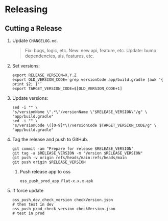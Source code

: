Releasing
=========

Cutting a Release
-----------------

1. Update `CHANGELOG.md`.
   > Fix: bugs, logic, etc.
   > New: new api, feature, etc.
   > Update: bump dependencies, uis, features, etc.
2. Set versions:

    ```shell
    export RELEASE_VERSION=X.Y.Z
    export OLD_VERSION_CODE=`grep versionCode app/build.gradle |awk '{ print $2; }'`
    export TARGET_VERSION_CODE=$[OLD_VERSION_CODE+1]
    ```
3. Update versions:
   ```shell
   sed -i "" \
   "s/versionName \".*\"/versionName \"$RELEASE_VERSION\"/g" \
   "app/build.gradle"
   sed -i "" \
   "s/versionCode \([0-9]*\)/versionCode $TARGET_VERSION_CODE/g" \
   "app/build.gradle"
   ```

4. Tag the release and push to GitHub.
   ```shell
   git commit -am "Prepare for release $RELEASE_VERSION"
   git tag -a $RELEASE_VERSION -m "Version $RELEASE_VERSION"
   git push -v origin refs/heads/main:refs/heads/main
   git push origin $RELEASE_VERSION
   ```

   1. Push release app to oss
      ```shell
      oss_push_prod_app Flat-x.x.x.apk
      ```

5. If force update
   ```shell
   oss_push_dev_check_version checkVersion.json
   # then test in dev
   oss_push_prod_check_version checkVersion.json
   # test in prod
   ```